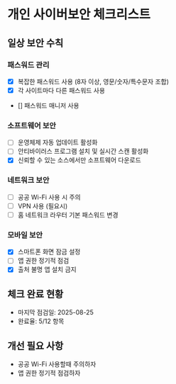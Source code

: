 # 개인 사이버보안 체크리스트

## 일상 보안 수칙

### 패스워드 관리
- [X] 복잡한 패스워드 사용 (8자 이상, 영문/숫자/특수문자 조합)
- [X] 각 사이트마다 다른 패스워드 사용
- [] 패스워드 매니저 사용

### 소프트웨어 보안
- [ ] 운영체제 자동 업데이트 활성화
- [ ] 안티바이러스 프로그램 설치 및 실시간 스캔 활성화
- [X] 신뢰할 수 있는 소스에서만 소프트웨어 다운로드

### 네트워크 보안
- [ ] 공공 Wi-Fi 사용 시 주의
- [ ] VPN 사용 (필요시)
- [ ] 홈 네트워크 라우터 기본 패스워드 변경

### 모바일 보안
- [X] 스마트폰 화면 잠금 설정
- [ ] 앱 권한 정기적 점검
- [X] 출처 불명 앱 설치 금지

## 체크 완료 현황
- 마지막 점검일: 2025-08-25
- 완료율: 5/12 항목

## 개선 필요 사항
- 공공 Wi-Fi 사용할때 주의하자
- 앱 권한 정기적 점검하자 